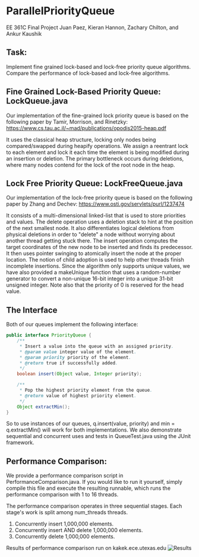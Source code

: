 # ParallelPriorityQueue
EE 361C Final Project
Juan Paez, Kieran Hannon, Zachary Chilton, and Ankur Kaushik

## Task:
Implement fine grained lock-based and lock-free priority queue algorithms. Compare the performance of lock-based and lock-free algorithms.

## Fine Grained Lock-Based Priority Queue: LockQueue.java
Our implementation of the fine-grained lock priority queue is based on the following paper by Tamir, Morrison, and Rinetzky:
https://www.cs.tau.ac.il/~mad/publications/opodis2015-heap.pdf

It uses the classical heap structure, locking only nodes being compared/swapped during heapify operations. We assign
a reentrant lock to each element and lock it each time the element is being modified during an insertion or deletion.
The primary bottleneck occurs during deletions, where many nodes contend for the lock of the root node in the heap.

## Lock Free Priority Queue: LockFreeQueue.java
Our implementation of the lock-free priority queue is based on the following paper by Zhang and Dechev:
https://www.osti.gov/servlets/purl/1237474

It consists of a multi-dimensional linked-list that is used to store priorities and values.
The delete operation uses a deletion stack to hint at the position of the next smallest node. It also differentiates
logical deletions from physical deletions in order to "delete" a node without worrying about another thread getting
stuck there.
The insert operation computes the target coordinates of the new node to be inserted and finds its predecessor.
It then uses pointer swinging to atomically insert the node at the proper location. The notion of child adoption is used
to help other threads finish incomplete insertions.
Since the algorithm only supports unique values, we have also provided a makeUnique function that uses a random-number
generator to convert a non-unique 16-bit integer into a unique 31-bit unsigned integer. Note also that the priority
of 0 is reserved for the head value.

## The Interface
Both of our queues implement the following interface:
```Java
public interface PriorityQueue {
    /**
     * Insert a value into the queue with an assigned priority.
     * @param value integer value of the element.
     * @param priority priority of the element.
     * @return true if successfully added.
     */
    boolean insert(Object value, Integer priority);

    /**
     * Pop the highest priority element from the queue.
     * @return value of highest priority element.
     */
    Object extractMin();
}
```
So to use instances of our queues, q.insert(value, priority) and min = q.extractMin() will work for both implementations.
We also demonstrate sequential and concurrent uses and tests in QueueTest.java using the JUnit framework.

## Performance Comparison:
We provide a performance comparison script in PerformanceComparison.java. If you would like to run it yourself, simply
compile this file and execute the resulting runnable, which runs the performance comparison with 1 to 16 threads.

The performance comparison operates in three sequential stages. Each stage's work is split among num_threads threads.
1. Concurrently insert 1,000,000 elements.
2. Concurrently insert AND delete 1,000,000 elements.
3. Concurrently delete 1,000,000 elements.

Results of performance comparison run on kakek.ece.utexas.edu
![Results](https://github.com/juanpaez22/ParallelPriorityQueue/blob/master/results/Parallel%20Priority%20Queue%20Results.JPG)

